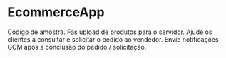 # EcommerceApp
Código de amostra. Fas upload de produtos para o servidor.
Ajude os clientes a consultar e solicitar o pedido ao vendedor.
Envie notificações GCM após a conclusão do pedido / solicitação.